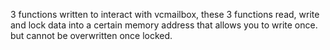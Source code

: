 
3 functions written to interact with vcmailbox, these 3 functions read, write and lock data into a certain memory address that allows you to write once. but cannot be overwritten once locked.
